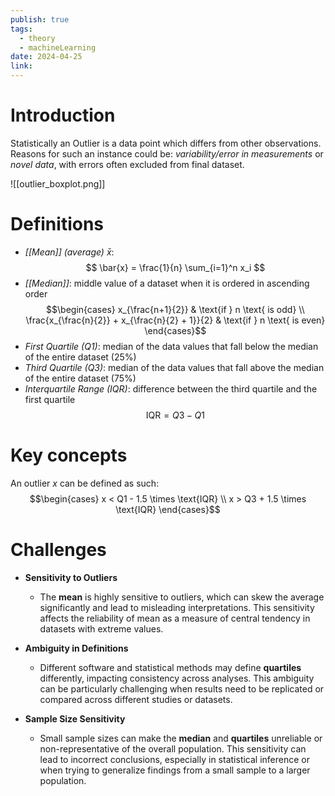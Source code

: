 ```yaml
---
publish: true
tags:
  - theory
  - machineLearning
date: 2024-04-25
link:
---
```

# Introduction

Statistically an Outlier is a data point which differs from other observations. Reasons for such an instance could be: *variability/error in measurements* or  *novel data*, with errors often excluded from final dataset. 

![[outlier_boxplot.png]]

# Definitions
- *[[Mean]] (average) $\bar{x}$*: 
$$ \bar{x} = \frac{1}{n} \sum_{i=1}^n x_i $$
- *[[Median]]*: middle value of a dataset when it is ordered in ascending order
$$\begin{cases} x_{\frac{n+1}{2}} & \text{if } n \text{ is odd} \\ \frac{x_{\frac{n}{2}} + x_{\frac{n}{2} + 1}}{2} & \text{if } n \text{ is even} \end{cases}$$
- *First Quartile (Q1)*: median of the data values that fall below the median of the entire dataset (25%)
- *Third Quartile (Q3)*: median of the data values that fall above the median of the entire dataset (75%)
- *Interquartile Range (IQR)*: difference between the third quartile and the first quartile
$$\text{IQR} = Q3 - Q1$$
# Key concepts
An outlier $x$ can be defined as such:
$$\begin{cases} x < Q1 - 1.5 \times \text{IQR} \\ x > Q3 + 1.5 \times \text{IQR} \end{cases}$$
# Challenges

- **Sensitivity to Outliers**
  - The **mean** is highly sensitive to outliers, which can skew the average significantly and lead to misleading interpretations. This sensitivity affects the reliability of mean as a measure of central tendency in datasets with extreme values.

- **Ambiguity in Definitions**
  - Different software and statistical methods may define **quartiles** differently, impacting consistency across analyses. This ambiguity can be particularly challenging when results need to be replicated or compared across different studies or datasets.

- **Sample Size Sensitivity**
  - Small sample sizes can make the **median** and **quartiles** unreliable or non-representative of the overall population. This sensitivity can lead to incorrect conclusions, especially in statistical inference or when trying to generalize findings from a small sample to a larger population.

